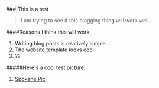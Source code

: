 ###|This is a test

>I am trying to see if this blogging thing will work well...

####Reasons I think this will work
1. Writing blog posts is relatively simple...
2. The website template looks cool
3. ??

#####Here's a cool test picture:

1. [Spokane Pic](https://media.spokesman.com/photos/2018/11/07/SPOKANE_AERIAL_FOR_FILE_25.jpg)
